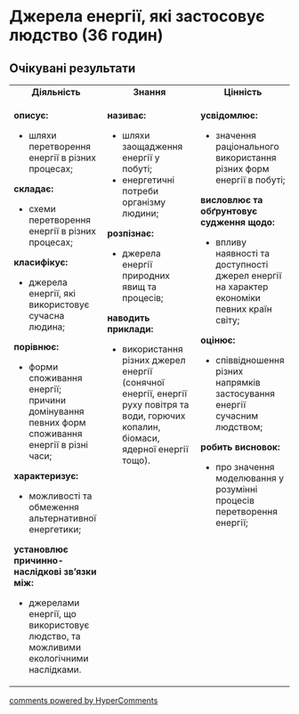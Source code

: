 <div id="hypercomments_widget" class="js-hypercomments-widget invisible"></div>

# Джерела енергії, які застосовує людство (36 годин)

## Очікувані результати

<table>
  <tr>
	<td width="33%" align="center"><b>Діяльність</b></td>
	<td width="33%" align="center"><b>Знання</b></td>
	<td width="33%" align="center"><b>Цінність</b></td>
  </tr>
  <tr>
  <td width="33%" style="vertical-align:top !important;">
    <p><b>описує: </b><br><ul>
    <li>шляхи перетворення енергії в різних процесах;</li>
    </ul>
    <b>складає:</b><br><ul>
    <li>схеми перетворення енергії в різних процесах;</li>
    </ul>
    <b>класифікує: </b><br><ul>
    <li>джерела енергії, які використовує сучасна людина; </li>
    </ul>
    <b>порівнює: </b><br><ul>
    <li>форми споживання енергії; причини домінування певних форм споживання енергії в різні часи;</li>
    </ul>
    <b>характеризує: </b><br><ul>
    <li>можливості та обмеження альтернативної енергетики; </li>
    </ul>
    <b>установлює причинно-наслідкові зв’язки між:</b><br><ul>
    <li>джерелами енергії, що використовує людство, та можливими екологічними наслідками.</li>
    </ul></p>
  </td>
  <td width="33%" style="vertical-align:top !important;">
    <p><b>називає: </b><br><ul>
    <li>шляхи заощадження енергії у побуті; </li>
    <li>енергетичні потреби організму людини;</li>
    </ul>
    <b>розпізнає:</b><br><ul>
    <li>джерела енергії природних явищ та процесів;</li>
    </ul>
    <b>наводить приклади: </b><br><ul>
    <li>використання різних джерел енергії (сонячної енергії, енергії руху повітря та води, горючих копалин, біомаси, ядерної енергії тощо).</li>
    </ul></p>
  </td>
  <td width="33%" style="vertical-align:top !important;">
    <p><b>усвідомлює: </b><br><ul>
    <li>значення раціонального використання різних форм енергії в побуті;</li>
    </ul>
    <b>висловлює та обґрунтовує судження щодо: </b><br><ul>
    <li>впливу наявності та доступності джерел енергії на характер економіки певних країн світу;</li>
    </ul>
    <b>оцінює:</b><br><ul>
    <li>співвідношення різних напрямків застосування енергії сучасним людством;</li>
    </ul>
    <b>робить висновок:</b><br><ul>
    <li>про значення моделювання у розумінні процесів перетворення енергії;</li>
    </ul></p>
  </td>
  </tr>
</table>

<div class="js-hypercomments-container">
<a href="http://hypercomments.com" class="hc-link" title="comments widget">comments powered by HyperComments</a>
</div>